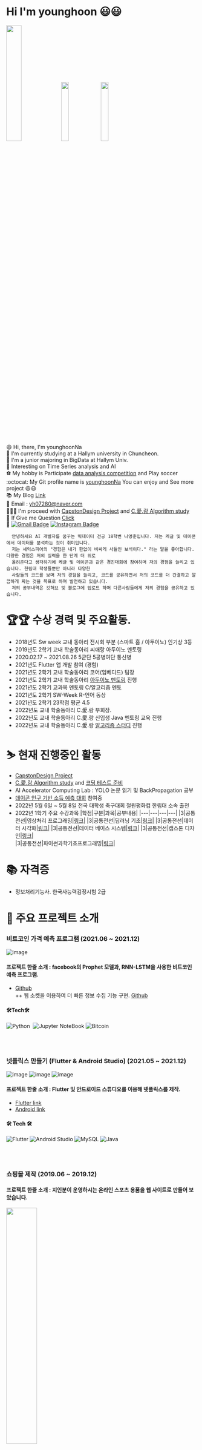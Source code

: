 # Hi I'm younghoon 😃😃

<img width = "28%" src = "https://user-images.githubusercontent.com/38518648/165772233-f61dcc59-36d4-43b4-a667-a2589ebe082d.jpg">  <img width = "20%" src = "https://user-images.githubusercontent.com/38518648/165772514-5fb044d8-7f5c-484c-8325-1c90ecece1cb.jpg"> <img width = "20%" src = "https://user-images.githubusercontent.com/38518648/165775842-d6c87cee-4049-4482-a791-adfbf5de225b.jpg"> 

:smile: Hi, there, I'm younghoonNa <br>
:school: I'm currently studying at a Hallym university in Chuncheon. <br>
🙆 I'm a junior majoring in BigData at Hallym Univ. <br>
🌱 Interesting on Time Series analysis and AI <br>
⚽ My hobby is Participate [data analysis competition](https://github.com/younghoonNa/younghoonNa/blob/main/DACON.md) and Play soccer <br>
:octocat: My Git profile name is [younghoonNa](https://github.com/younghoonNa) You can enjoy and See more project 😃😃 <br>
📚 My Blog [Link](https://187cm.tistory.com/) <br>
📧 Email : [yh07280@naver.com](yh07280@naver.com) <br>
🧑‍🤝‍🧑 I'm proceed with [CapstonDesign Project](https://github.com/seongjiko/DeepSeat_project) and [C.愛.랑 Algorithm study](https://github.com/younghoonNa/caerang-algorithm-study) <br>
💬 If Give me Question [Click](https://github.com/younghoonNa/younghoonNa/issues) <br>
💬 [![Gmail Badge](https://img.shields.io/badge/Gmail-d14836?style=flat-square&logo=Gmail&logoColor=white&link=mailto:nayounghoon0223@gmail.com)](mailto:nayounghoon0223@gmail.com) [![Instagram Badge](https://img.shields.io/badge/-Instagram-dd2a7b?style=flat-square&logo=instagram&logoColor=white&link=https://www.instagram.com/187._.yh/)](https://www.instagram.com/187._.yh/) 

```
  안녕하세요 AI 개발자를 꿈꾸는 빅데이터 전공 18학번 나영훈입니다. 저는 케글 및 데이콘에서 데이터를 분석하는 것이 취미입니다.
  저는 셰익스피어의 "경험은 내가 한없이 비싸게 사들인 보석이다." 라는 말을 좋아합니다. 다양한 경험은 저의 실력을 한 단계 더 위로
  올려준다고 생각하기에 케글 및 데이콘과 같은 경진대회에 참여하며 저의 경험을 늘리고 있습니다. 한림대 학생들뿐만 아니라 다양한 
  사람들의 코드를 보며 저의 경험을 늘리고, 코드를 공유하면서 저의 코드를 더 간결하고 깔끔하게 짜는 것을 목표로 하며 발전하고 있습니다. 
  저의 공부내역은 깃허브 및 블로그에 업로드 하며 다른사람들에게 저의 경험을 공유하고 있습니다.
```

# 🏆🏆 수상 경력 및 주요활동. 
- 2018년도 Sw week 교내 동아리 전시회 부분 (스마트 홈 / 아두이노) 인기상 3등 <br>
- 2019년도 2학기 교내 학술동아리 씨애랑 아두이노 멘토링 <br>
- 2020.02.17 ~ 2021.08.26 5군단 5공병여단 통신병<br>
- 2021년도 Flutter 앱 개발 참여 (경험) <br>
- 2021년도 2학기 교내 학술동아리 코어(임베디드) 팀장 <br>
- 2021년도 2학기 교내 학술동아리 [아두이노 멘토링](https://github.com/younghoonNa/Arduino) 진행 <br>
- 2021년도 2학기 교과목 멘토링 C/알고리즘 멘토 <br>
- 2021년도 2학기 SW-Week R-언어 동상 <br>
- 2021년도 2학기 23학점 평균 4.5 <br>
- 2022년도 교내 학술동아리 C.愛.랑 부회장.
- 2022년도 교내 학술동아리 C.愛.랑 신입생 Java 멘토링 교육 진행
- 2022년도 교내 학술동아리 C.愛.랑 [알고리즘 스터디](https://github.com/younghoonNa/caerang-algorithm-study) 진행 

# ⛷ 현재 진행중인 활동
- [CapstonDesign Project](https://github.com/seongjiko/DeepSeat_project)
- [C.愛.랑 Algorithm study](https://github.com/younghoonNa/caerang-algorithm-study) and [코딩 테스트 준비](https://github.com/younghoonNa/CPP) <br>
- AI Accelerator Computing Lab : YOLO 논문 읽기 및 BackPropagation 공부
- [데이콘 인구 기반 소득 예측 대회](https://dacon.io/competitions/official/235892/overview/description) 참여중
- 2022년 5월 6일 ~ 5월 8일 전국 대학생 축구대회 철원평화컵 한림대 소속 출전 
- 2022년 1학기 주요 수강과목
  |학점|구분|과목|공부내용|
  |---|---|---|---|
  |3|공통전선|영상처리 프로그래밍|[링크](https://github.com/younghoonNa/OpenCV/tree/main/Video%20processing)|
  |3|공통전선|딥러닝 기초|[링크](https://github.com/younghoonNa/PyTorch/tree/main/Depp%20Learning)|
  |3|공통전선|데이터 시각화|[링크](https://github.com/younghoonNa/R)|
  |3|공통전선|데이터 베이스 시스템|[링크](https://github.com/younghoonNa/SQL)|
  |3|공통전선|캡스톤 디자인|[링크](https://github.com/seongjiko/DeepSeat_project)|  
  |3|공통전선|파이썬과학기초프로그래밍|[링크](https://github.com/younghoonNa/Python)|
  

# 📚 자격증 
- 정보처리기능사. 한국사능력검정시험 2급

# 💪 주요 프로젝트 소개

### 비트코인 가격 예측 프로그램 (2021.06 ~ 2021.12)
![image](https://user-images.githubusercontent.com/38518648/165435245-8098a0cb-f2a2-4a50-af7c-e36df401849d.png)

#### 프로젝트 한줄 소개 : facebook의 Prophet 모델과, RNN-LSTM을 사용한 비트코인 예측 프로그램.
- [Github](https://github.com/younghoonNa/bitcoin-prediction-LSTM-Prophet) <br>
++ 웹 소켓을 이용하여 더 빠른 정보 수집 기능 구현. [Github](https://github.com/younghoonNa/Upbit_Websocket)
#### 🛠Tech🛠 
![Python](https://img.shields.io/badge/python-3670A0?style=for-the-badge&logo=python&logoColor=white)</a>&nbsp;  ![Jupyter NoteBook](https://img.shields.io/badge/Jupyter-F37626?style=for-the-badge&logo=Jupyter&logoColor=white)  ![Bitcoin](https://img.shields.io/badge/Bitcoin-F7931A?style=for-the-badge&logo=Bitcoin&logoColor=white)</a>&nbsp;

<br>
<br>

### 넷플릭스 만들기 (Flutter & Android Studio) (2021.05 ~ 2021.12)
![image](https://user-images.githubusercontent.com/38518648/165435784-f3a202b7-2243-4f93-87da-cfc0d0fc7f69.png)
![image](https://user-images.githubusercontent.com/38518648/165435691-237a2475-78c9-45e9-babe-fa3b676359bf.png)
![image](https://user-images.githubusercontent.com/38518648/165435746-86cc4209-ec15-4452-8cc8-e90e19e11d16.png)


#### 프로젝트 한줄 소개 : Flutter 및 안드로이드 스튜디오를 이용해 넷플릭스를 제작.
- [Flutter link](https://github.com/younghoonNa/Netflix_Flutter)
- [Android link](https://github.com/younghoonNa/Netflix_-android_studio-)

#### 🛠 Tech 🛠
![Flutter](https://img.shields.io/badge/Flutter-02569B?style=for-the-badge&logo=Flutter&logoColor=white) ![Android Studio](https://img.shields.io/badge/AndroidStudio-3DDC84?style=for-the-badge&logo=AndroidStudio&logoColor=white) ![MySQL](https://img.shields.io/badge/MySQL-4479A1?style=for-the-badge&logo=MySQL&logoColor=white) ![Java](https://img.shields.io/badge/Java-007396?style=for-the-badge&logo=Java&logoColor=white)

<br>
<br>

### 쇼핑몰 제작 (2019.06 ~ 2019.12)
#### 프로젝트 한줄 소개 : 지인분이 운영하시는 온라인 스포츠 용품을 웹 사이트로 만들어 보았습니다.
<img width = "40%" src = "https://user-images.githubusercontent.com/38518648/165459659-6b44c6a5-25bd-44c1-acbe-1359f14af569.png">

- [Github](https://github.com/younghoonNa/HTML_CSS)

#### 🛠 Tech 🛠
![HTML](https://img.shields.io/badge/HTML-E34F26?style=for-the-badge&logo=HTML5&logoColor=white) ![CSS](https://img.shields.io/badge/CSS-1572B6?style=for-the-badge&logo=HTML5&logoColor=white) ![JS](https://img.shields.io/badge/JavaScript-F7DF1E?style=for-the-badge&logo=JSS&logoColor=white)

<br>
<br>

### 그 외 
### 데이콘 경진대회 중 펭귄 몸무계 예측하기 (2021.12.27 ~ 2022.01.07)
<img width = "70%" src = "https://user-images.githubusercontent.com/38518648/165463018-02928bf4-35f8-4855-b120-0fffa95809fb.png">

- `펭귄 몸무계 예측하기(데이콘 베이직|정형|RMSE)`
  - [Source code](https://github.com/younghoonNa/Penguin_Predict_DACON)
  - Score : (6위 / 260) private
  - [그 외 데이콘 참여이력 & 성적 & 소스코드](https://github.com/younghoonNa/younghoonNa/blob/main/DACON.md)

#### 🛠 Tech 🛠
![Python](https://img.shields.io/badge/python-3670A0?style=for-the-badge&logo=python&logoColor=white)</a>&nbsp;
![Jupyter NoteBook](https://img.shields.io/badge/Jupyter-F37626?style=for-the-badge&logo=Jupyter&logoColor=white)

<br>
<br>

# 🎤 주요 특강 
- 2021.12.27 ~ 2022.01.05 삼성 멀티캠퍼스 [데이터 분석 심화과정 56H](https://github.com/younghoonNa/pythonDT) 수료
- 2022.02.14 ~ 2022.02.18 삼성 멀티캠퍼스 [파이썬을 활용한 머신러닝 심화 프로젝트 40H](https://github.com/younghoonNa/PythonDT2) 수료 
  - 수료 후 찍은 기념 사진과 동기와 함께 강의를 들은 사진을 첨부해 보았습니다.

<img width = "13%" src = "https://user-images.githubusercontent.com/38518648/165773304-ecd4da19-6a24-44dc-bb03-206516aaeada.jpg"> <img width = "20%" src = "https://user-images.githubusercontent.com/38518648/165775094-0024d4bc-5bc6-4f52-809c-177a12b703e5.jpg"> 

> 깃허브에 Star 기능은 관심 내용을 찾아보기 편하게 해준다. 나는 AI를 배우는데 이 [레포지토리](https://github.com/teddylee777/machine-learning)에 Star를 찍어두고 참조했던 적이 많다. 특강 강사님으로 위의 레포지토리를 만든 강사님과 다른 강사님 총 두분께서 강의를 진행하였다. AI의 기초부터 딥러닝까지 개념 설명 후 경진대회처럼 score를 올리는 방식으로 진행했다. 내 분반은 다른 강사님이 진행을 하셔서 아쉬웠지만 연예인을 실제로 보면 이런 기분일까 하며 재미있게 수업을 들었다. 마지막 날에 진행한 따릉이 수요 분석 대회에서 현업자들 보다 높은 결과를 기록하여 강사님께서 데이콘 경진대회를 추천해주셨다. 이 강의를 통해 AI에 흥미가 붙었고 더 나아가 데이콘 경진대회에 참여하여 내 점수가 올라가는 것을 보며 성취감을 느꼈고 AI 분야에 흥미를 가지게 된 것 같다. 


# 📆 plan

- Github 하루 1잔디 심기
- YOLOv2, YOLOv3 논문 읽기
- CS231n 강의 전부 완주하기. (현재 2/16)
- 졸업 전까지 백준 알고리즘 플래티넘 도전
- TOPCIP 300 점 넘기기 및 정보처리기사 획득
- 데이콘 이미지 분류 경진대회 참여하기

  
# ⚽⚾

- 2014-2017 태릉중 야구 교육봉사 및 코치 <br>
- 2017년 서울시 교육감배 교육지원청 축구 리그 준우승 <br>
- 2018년 공대 체육대회 축구 우승 <br> 
- 2018년 한림대학교 총장배 인트라뮤랄리그 축구 8강 <br>
- 2019년 한림대학교 총장배 인트라뮤랄리그 축구 8강 <br>
- 2021년 한림대학교 총장배 인트라뮤랄리그 축구 8강 <br>
- 2021년 KUSF 전국 대학생 클럽챔피언십 축구대회 한림대 소속 출전 <br>
- 2018 ~ 2022 소프트웨어중심대학 운동동아리 일레븐 부원 <br>
- 2021 ~ 2022 한림대학교 중앙동아리 키커 부원 <br>
- 2022년 05월 전국 대학생 축구대회 철원평화컵 한림대 소속 출전 예정<br>


